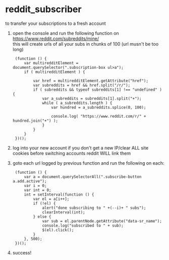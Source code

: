 
# reddit_subscriber

to transfer your subscriptions to a fresh account

1. open the console and run the following function on https://www.reddit.com/subreddits/mine/  
this will create urls of all your subs in chunks of 100 (url musn't be too long)

	    (function () {
	        var multiredditElement = document.querySelector(".subscription-box ul>a");
	        if ( multiredditElement ) {

	            var href = multiredditElement.getAttribute("href");
	            var subreddits = href && href.split("/r/");
	            if ( subreddits && typeof subreddits[1] !== "undefined" ) {
	                var a_subreddits = subreddits[1].split("+");
	                while ( a_subreddits.length ) {
	                    var hundred = a_subreddits.splice(0, 100);

	                    console.log( "https://www.reddit.com/r/" + hundred.join("+") );
	                }
	            }
	        }
	    })();


2. log into your new account
if you don't get a new IP/clear ALL site cookies before switching accounts reddit WILL link them


3. goto each url logged by previous function and run the following on each:

	    (function () {
	        var a = document.querySelectorAll(".subscribe-button a.add.active");
	        var i = 0;
	        var int = 0;
	        int = setInterval(function () {
	            var el = a[i++];
	            if (!el) {
	                alert("done subscribing to " +(--i)+ " subs");
	                clearInterval(int);
	            } else {
	                var sub = el.parentNode.getAttribute("data-sr_name");
	                console.log("subscribed to " + sub);
	                $(el).click();
	            }
	        }, 500);
	    })();


4.  success!


